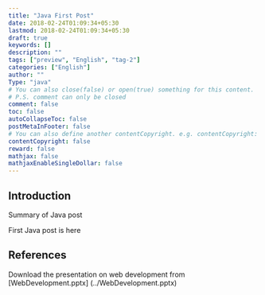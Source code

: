 ```yaml
---
title: "Java First Post"
date: 2018-02-24T01:09:34+05:30
lastmod: 2018-02-24T01:09:34+05:30
draft: true
keywords: []
description: ""
tags: ["preview", "English", "tag-2"]
categories: ["English"]
author: ""
Type: "java"
# You can also close(false) or open(true) something for this content.
# P.S. comment can only be closed
comment: false
toc: false
autoCollapseToc: false
postMetaInFooter: false
# You can also define another contentCopyright. e.g. contentCopyright: "This is another copyright."
contentCopyright: false
reward: false
mathjax: false
mathjaxEnableSingleDollar: false
---
```


## Introduction


Summary of Java post

<!--more-->
First Java post is here

## References
Download the presentation on web development from [WebDevelopment.pptx] (../WebDevelopment.pptx)
